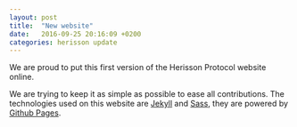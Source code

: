 ```yaml
---
layout: post
title:  "New website"
date:   2016-09-25 20:16:09 +0200
categories: herisson update
---
```

We are proud to put this first version of the Herisson Protocol website online.

We are trying to keep it as simple as possible to ease all contributions. The technologies used on this website are [Jekyll](https://jekyllrb.com) and [Sass](http://sass-lang.com/), they are powered by [Github Pages](https://pages.github.com/).


